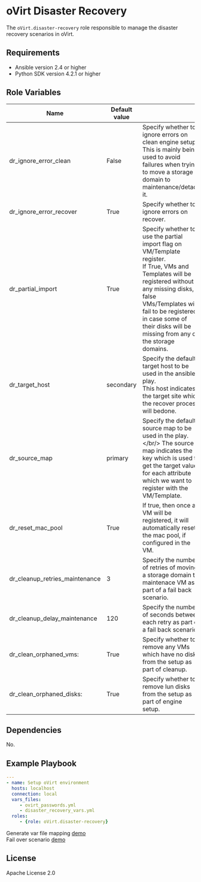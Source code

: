 oVirt Disaster Recovery
=========

The `oVirt.disaster-recovery` role responsible to manage the disaster recovery scenarios in oVirt.

Requirements
------------

 * Ansible version 2.4 or higher
 * Python SDK version 4.2.1 or higher

Role Variables
--------------

| Name                    | Default value         |                                                     |
|-------------------------|-----------------------|-----------------------------------------------------|
| dr_ignore_error_clean   | False                 | Specify whether to ignore errors on clean engine setup.<br/>This is mainly being used to avoid failures when trying to move a storage domain to maintenance/detach it.      |
| dr_ignore_error_recover | True                  | Specify whether to ignore errors on recover.      |
| dr_partial_import       | True                  | Specify whether to use the partial import flag on VM/Template register.<br/>If True, VMs and Templates will be registered without any missing disks, if false VMs/Templates will fail to be registered in case some of their disks will be missing from any of the storage domains.      |
| dr_target_host          | secondary             | Specify the default target host to be used in the ansible play.<br/> This host indicates the target site which the recover process will bedone.      |
| dr_source_map           | primary               | Specify the default source map to be used in the play.</br/> The source map indicates the key which is used to get the target value for each attribute which we want to register with the VM/Template.       |
| dr_reset_mac_pool       | True                  | If true, then once a VM will be registered, it will automatically reset the mac pool, if configured in the VM.        |
| dr_cleanup_retries_maintenance       | 3                  | Specify the number of retries of moving a storage domain to maintenace VM as part of a fail back scenario.       |
| dr_cleanup_delay_maintenance       | 120                  | Specify the number of seconds between each retry as part of a fail back scenario.       |
| dr_clean_orphaned_vms:       | True                  | Specify whether to remove any VMs which have no disks from the setup as part of cleanup.       |
| dr_clean_orphaned_disks:       | True                  | Specify whether to remove lun disks from the setup as part of engine setup.       |


Dependencies
------------

No.

Example Playbook
----------------

```yaml
---
- name: Setup oVirt environment
  hosts: localhost
  connection: local
  vars_files:
     - ovirt_passwords.yml
     - disaster_recovery_vars.yml
  roles:
     - {role: oVirt.disaster-recovery}
```

Generate var file mapping [demo](https://youtu.be/s1-Hq_Mk1w8)<br/>
Fail over scenario [demo](https://youtu.be/mEOgH-Tk09c)

License
-------

Apache License 2.0

